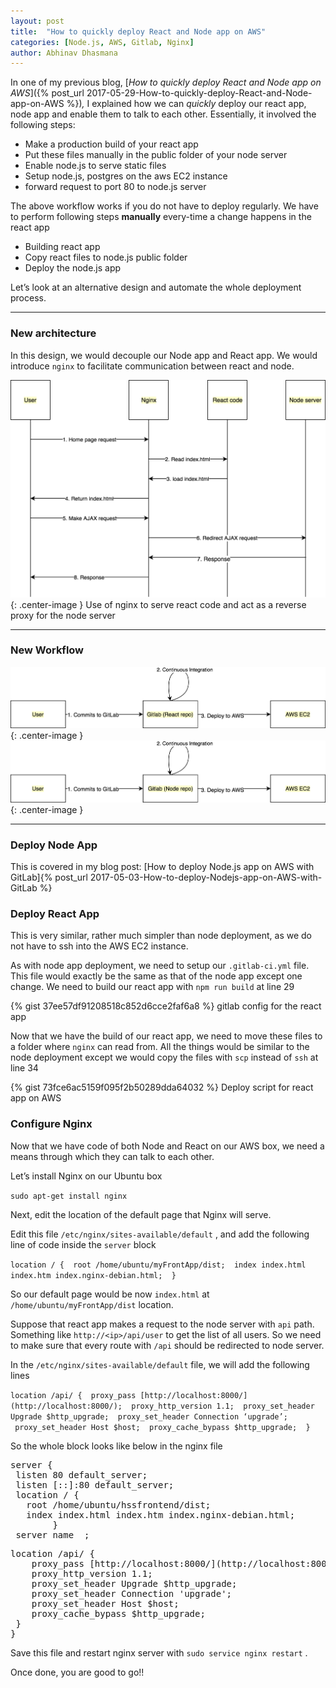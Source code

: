 ```yaml
---
layout: post
title:  "How to quickly deploy React and Node app on AWS"
categories: [Node.js, AWS, Gitlab, Nginx]
author: Abhinav Dhasmana
---
```


In one of my previous blog, [_How to quickly deploy React and Node app on AWS_]({% post_url 2017-05-29-How-to-quickly-deploy-React-and-Node-app-on-AWS %})_,_ I explained how we can _quickly_ deploy our react app, node app and enable them to talk to each other. Essentially, it involved the following steps:

*   Make a production build of your react app
*   Put these files manually in the public folder of your node server
*   Enable node.js to serve static files
*   Setup node.js, postgres on the aws EC2 instance
*   forward request to port 80 to node.js server

The above workflow works if you do not have to deploy regularly. We have to perform following steps **manually** every-time a change happens in the react app

*   Building react app
*   Copy react files to node.js public folder
*   Deploy the node.js app

Let’s look at an alternative design and automate the whole deployment process.

* * *

### New architecture

In this design, we would decouple our Node app and React app. We would introduce `nginx` to facilitate communication between react and node.

![](/images/blog/deploy-gitlab/gitlab1.png){: .center-image } Use of nginx to serve react code and act as a reverse proxy for the node server

* * *

### **New Workflow**

![](/images/blog/deploy-gitlab/gitlab2.png){: .center-image }
![](/images/blog/deploy-gitlab/gitlab3.png){: .center-image }

* * *

### **Deploy Node App**

This is covered in my blog post: [How to deploy Node.js app on AWS with GitLab]{% post_url 2017-05-03-How-to-deploy-Nodejs-app-on-AWS-with-GitLab %}
### Deploy React App

This is very similar, rather much simpler than node deployment, as we do not have to ssh into the AWS EC2 instance.

As with node app deployment, we need to setup our `.gitlab-ci.yml` file. This file would exactly be the same as that of the node app except one change. We need to build our react app with `npm run build` at line 29

{% gist 37ee57df91208518c852d6cce2faf6a8 %} gitlab config for the react app

Now that we have the build of our react app, we need to move these files to a folder where `nginx` can read from. All the things would be similar to the node deployment except we would copy the files with `scp` instead of `ssh` at line 34

{% gist 73fce6ac5159f095f2b50289dda64032 %} Deploy script for react app on AWS

### Configure Nginx

Now that we have code of both Node and React on our AWS box, we need a means through which they can talk to each other.

Let’s install Nginx on our Ubuntu box

`sudo apt-get install nginx`

Next, edit the location of the default page that Nginx will serve.

Edit this file `/etc/nginx/sites-available/default` , and add the following line of code inside the `server` block

`location / {
 root /home/ubuntu/myFrontApp/dist;
 index index.html index.htm index.nginx-debian.html;
 }`

So our default page would be now `index.html` at `/home/ubuntu/myFrontApp/dist` location.

Suppose that react app makes a request to the node server with `api` path. Something like `http://<ip>/api/user` to get the list of all users. So we need to make sure that every route with `/api` should be redirected to node server.

In the `/etc/nginx/sites-available/default` file, we will add the following lines

`location /api/ {
 proxy_pass [http://localhost:8000/](http://localhost:8000/);
 proxy_http_version 1.1;
 proxy_set_header Upgrade $http_upgrade;
 proxy_set_header Connection ‘upgrade’;
 proxy_set_header Host $host;
 proxy_cache_bypass $http_upgrade;
 }`

So the whole block looks like below in the nginx file

<pre name="77c1" id="77c1" class="graf graf--pre graf-after--p">server {
 listen 80 default_server;
 listen [::]:80 default_server;
 location / {
   root /home/ubuntu/hssfrontend/dist;
   index index.html index.htm index.nginx-debian.html;
        }
 server_name _;</pre>

<pre name="34a5" id="34a5" class="graf graf--pre graf-after--pre">location /api/ {
    proxy_pass [http://localhost:8000/](http://localhost:8000/);
    proxy_http_version 1.1;
    proxy_set_header Upgrade $http_upgrade;
    proxy_set_header Connection 'upgrade';
    proxy_set_header Host $host;
    proxy_cache_bypass $http_upgrade;
 }
}</pre>

Save this file and restart nginx server with `sudo service nginx restart` .

Once done, you are good to go!!